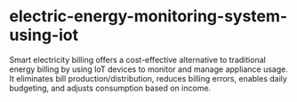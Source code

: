 # electric-energy-monitoring-system-using-iot
Smart electricity billing offers a cost-effective alternative to traditional energy billing by using IoT devices to monitor and manage appliance usage. It eliminates bill production/distribution, reduces billing errors, enables daily budgeting, and adjusts consumption based on income.
